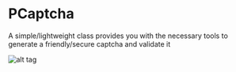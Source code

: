 # PCaptcha
A simple/lightweight class provides you with the necessary tools to generate a friendly/secure captcha and validate it 

![alt tag](https://raw.githubusercontent.com/phpfalcon/PCaptcha/master/captcha.png) 
